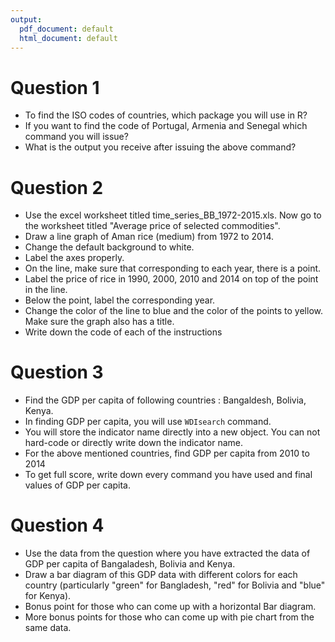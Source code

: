 ```yaml
---
output:
  pdf_document: default
  html_document: default
---
```


# Question 1
* To find the ISO codes of countries, which package you will use in R? 
* If you want to find the code of Portugal, Armenia and Senegal which command you will issue? 
* What is the output you receive after issuing the above command?

# Question 2
* Use the excel worksheet titled time_series_BB_1972-2015.xls. Now go to the worksheet titled "Average price of selected commodities". 
* Draw a line graph of Aman rice (medium) from 1972 to 2014. 
* Change the default background to white. 
* Label the axes properly. 
* On the line, make sure that corresponding to each year, there is a point. 
* Label  the price of rice in 1990, 2000, 2010 and 2014 on top of the point  in the line.  
* Below the point, label the corresponding year. 
* Change the color of the line to blue and the color of the points to yellow. Make sure the graph also has a title.
* Write down the code of each of the instructions 

# Question 3
- Find the GDP per capita of following countries : Bangaldesh, Bolivia, Kenya. 
- In finding GDP per capita, you will use `WDIsearch` command.
- You will store the indicator name directly into a new object. You can not hard-code
  or directly write down the indicator name. 
- For the above mentioned countries, find GDP per capita from 2010 to 2014
- To get full score, write down every command you have used and final values of GDP per capita.


# Question 4
- Use the data from the question where you have extracted the data of GDP per capita of Bangaladesh, Bolivia and Kenya.
- Draw a bar diagram of this GDP data with different colors for each country (particularly "green" for Bangladesh, "red" for Bolivia and "blue" for Kenya).
- Bonus point for those who can come up with a horizontal Bar diagram. 
- More bonus points for those who can come up with pie chart from the same data.



